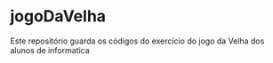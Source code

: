 # jogoDaVelha
Este repositório guarda os códigos do exercício do jogo da Velha dos alunos de informatica

